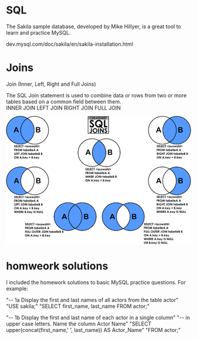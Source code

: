 # SQL
The Sakila sample database, developed by Mike Hillyer, is a great tool to learn and practice MySQL.

dev.mysql.com/doc/sakila/en/sakila-installation.html


# Joins
Join (Inner, Left, Right and Full Joins)

The SQL Join statement is used to combine data or rows from two or more tables based on a common field between them.  
INNER JOIN
LEFT JOIN
RIGHT JOIN
FULL JOIN

![SQL](img/ytO9K.png)

# homweork solutions
I included the homework solutions to basic MySQL practice questions. For example:

"-- 1a Display the first and last names of all actors from the table actor"
"USE sakila;"
"SELECT first_name, last_name FROM actor;"

"-- 1b Display the first and last name of each actor in a single column" 
"-- in upper case letters. Name the column Actor Name"
"SELECT upper(concat(first_name,' ', last_name)) AS Actor_Name"
"FROM actor;"
